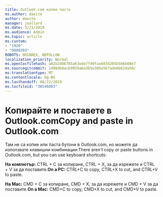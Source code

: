 ```yaml
---
title: Outlook.com копие паста
ms.author: daeite
author: daeite
manager: joallard
ms.date: 3/21/2019
ms.audience: Admin
ms.topic: article
ms.custom:
- "1920"
- "9000303"
ROBOTS: NOINDEX, NOFOLLOW
localization_priority: Normal
ms.openlocfilehash: a02b2d86785a63ede7f49faa603d205b566b68e7
ms.sourcegitcommit: 1d98db8acb9959aba3b5e308a567ade6b62da56c
ms.translationtype: MT
ms.contentlocale: bg-BG
ms.lasthandoff: 08/22/2019
ms.locfileid: "36546883"
---
```

# <a name="copy-and-paste-in-outlookcom"></a><span data-ttu-id="e7bf8-102">Копирайте и поставете в Outlook.com</span><span class="sxs-lookup"><span data-stu-id="e7bf8-102">Copy and paste in Outlook.com</span></span>

<span data-ttu-id="e7bf8-103">Там не са копие или паста бутони в Outlook.com, но можете да използвате клавишни комбинации:</span><span class="sxs-lookup"><span data-stu-id="e7bf8-103">There aren't copy or paste buttons in Outlook.com, but you can use keyboard shortcuts:</span></span>

<span data-ttu-id="e7bf8-104">**На компютър:** CTRL + C за копиране, CTRL + X, за да изрежете и CTRL + V за да поставите.</span><span class="sxs-lookup"><span data-stu-id="e7bf8-104">**On a PC:** CTRL+C to copy, CTRL+X to cut, and CTRL+V to paste.</span></span>

<span data-ttu-id="e7bf8-105">**На Mac:** CMD + C за копиране, CMD + X, за да изрежете и CMD + V за да поставите.</span><span class="sxs-lookup"><span data-stu-id="e7bf8-105">**On a Mac:** CMD+C to copy, CMD+X to cut, and CMD+V to paste.</span></span>